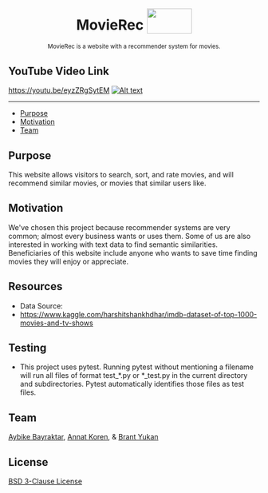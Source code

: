 <h1 align="center">MovieRec
  <sub>
    <img src="https://c.pxhere.com/images/6d/90/07af6a31003f44671b90e75d50a4-1566355.jpg!d" height="50" width="90">
  </sub>
</h1>

<p align="center">
  <sup>
    MovieRec is a website with a recommender system for movies.
        
  </sup>
  <br>
</p>


## YouTube Video Link
https://youtu.be/eyzZRgSytEM
[![Alt text](https://img.youtube.com/vi/eyzZRgSytEM/maxresdefault.jpg)](https://www.youtube.com/watch?v=eyzZRgSytEM)


***

* [Purpose](#purpose)
* [Motivation](#motivation)
* [Team](#team)

## Purpose

This website allows visitors to search, sort, and rate movies, and will recommend similar movies, or movies that similar users like.

## Motivation

We've chosen this project because recommender systems are very common; almost every business wants or uses them. Some of us are also interested in working with text data to find semantic similarities. Beneficiaries of this website include anyone who wants to save time finding movies they will enjoy or appreciate.

## Resources
- Data Source:
- https://www.kaggle.com/harshitshankhdhar/imdb-dataset-of-top-1000-movies-and-tv-shows


## Testing
- This project uses pytest.  Running pytest without mentioning a filename will run all files of format test_*.py or *_test.py in the current directory and subdirectories. Pytest automatically identifies those files as test files.

## Team

[Aybike Bayraktar](https://github.com/aybikke), [Annat Koren](https://github.com/a-kor-en), & [Brant Yukan](https://github.com/byukan)

## License

[BSD 3-Clause License](https://github.com/byukan/movie-rec/blob/main/LICENSE)
